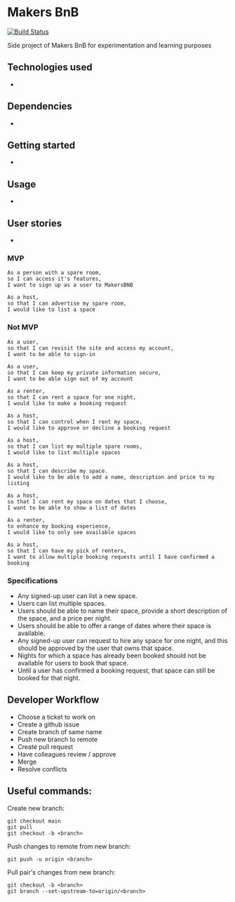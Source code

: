 # Makers BnB

[![Build Status](https://travis-ci.com/AJ8GH/bnb-side-hustle.svg?branch=main)](https://travis-ci.com/AJ8GH/bnb-side-hustle)

Side project of Makers BnB for experimentation and learning purposes

## Technologies used
-

## Dependencies
-

## Getting started
-

## Usage
-

## User stories
-

### MVP
```
As a person with a spare room,
so I can access it's features,
I want to sign up as a user to MakersBNB

As a host,
so that I can advertise my spare room,
I would like to list a space
```

### Not MVP
```
As a user,
so that I can revisit the site and access my account,
I want to be able to sign-in

As a user,
so that I can keep my private information secure,
I want to be able sign out of my account

As a renter,
so that I can rent a space for one night,
I would like to make a booking request

As a host,
so that I can control when I rent my space,
I would like to approve or decline a booking request

As a host,
so that I can list my multiple spare rooms,
I would like to list multiple spaces

As a host,
so that I can describe my space.
I would like to be able to add a name, description and price to my listing

As a host,
so that I can rent my space on dates that I choose,
I want to be able to show a list of dates

As a renter,
to enhance my booking experience,
I would like to only see available spaces

As a host,
so that I can have my pick of renters,
I want to allow multiple booking requests until I have confirmed a booking
```

### Specifications

- Any signed-up user can list a new space.
- Users can list multiple spaces.
- Users should be able to name their space, provide a short description of the space, and a price per night.
- Users should be able to offer a range of dates where their space is available.
- Any signed-up user can request to hire any space for one night, and this should be approved by the user that owns that space.
- Nights for which a space has already been booked should not be available for users to book that space.
- Until a user has confirmed a booking request, that space can still be booked for that night.


## Developer Workflow

- Choose a ticket to work on
- Create a github issue
- Create branch of same name
- Push new branch to remote
- Create pull request
- Have colleagues review / approve
- Merge
- Resolve conflicts

## Useful commands:

Create new branch:
```shell
git checkout main
git pull
git checkout -b <branch>
```

Push changes to remote from new branch:
```shell
git push -u origin <branch>
```

Pull pair's changes from new branch:
```shell
git checkout -b <branch>
git branch --set-upstream-to=origin/<branch>
```

